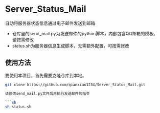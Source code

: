 # Server_Status_Mail
自动将服务器状态信息通过电子邮件发送到邮箱
- 仓库里的send_mail.py为发送邮件的python脚本，内部包含QQ邮箱的模板，请按需修改
- status.sh为服务器信息生成脚本，无需额外配置，可按需修改

## 使用方法
要使用本项目，首先需要克隆仓库到本地。

```sh
git clone https://github.com/qianxiao1234/Server_Status_Mail.git

请修改send_mail.py文件后再执行发送邮件的指令

```sh
sh status.sh
